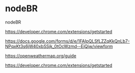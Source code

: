 # nodeBR
nodeBR

https://developer.chrome.com/extensions/getstarted

https://docs.google.com/forms/d/e/1FAIpQLSfLZZqKkQnLb7-NPqxKt3s6jW40xbSSjk_0tOcWzmd--EjQjw/viewform

https://openweathermap.org/guide

https://developer.chrome.com/extensions/getstarted